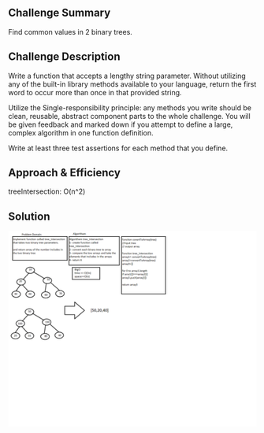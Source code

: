 ## Challenge Summary
Find common values in 2 binary trees.

## Challenge Description
Write a function that accepts a lengthy string parameter. Without utilizing any of the built-in library methods available to your language, return the first word to occur more than once in that provided string.

Utilize the Single-responsibility principle: any methods you write should be clean, reusable, abstract component parts to the whole challenge. You will be given feedback and marked down if you attempt to define a large, complex algorithm in one function definition.

Write at least three test assertions for each method that you define.


## Approach & Efficiency
treeIntersection: O(n^2)

## Solution
![Whiteboard](../../assest/tree_insertion.png)